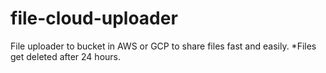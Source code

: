 # file-cloud-uploader
File uploader to bucket in AWS or GCP to share files fast and easily. *Files get deleted after 24 hours.
